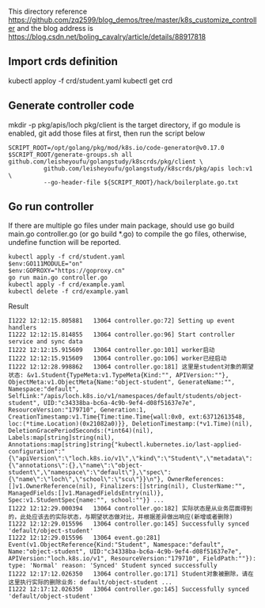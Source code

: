 This directory reference https://github.com/zq2599/blog_demos/tree/master/k8s_customize_controller and the blog address is https://blog.csdn.net/boling_cavalry/article/details/88917818

## Import crds definition
kubectl apploy -f crd/student.yaml
kubectl get crd

## Generate controller code
mkdir -p pkg/apis/loch
pkg/client is the target directory, if go module is enabled, git add those files at first, then run the script below

```
SCRIPT_ROOT=/opt/golang/pkg/mod/k8s.io/code-generator@v0.17.0
$SCRIPT_ROOT/generate-groups.sh all github.com/leisheyoufu/golangstudy/k8scrds/pkg/client \
          github.com/leisheyoufu/golangstudy/k8scrds/pkg/apis loch:v1 \
          --go-header-file ${SCRIPT_ROOT}/hack/boilerplate.go.txt
```

## Go run controller
If there are multiple go files under main package, should use go build main.go controller.go (or go build *.go) to compile the go files, otherwise, undefine function will be reported.
```
kubectl apply -f crd/student.yaml
$env:GO111MODULE="on"
$env:GOPROXY="https://goproxy.cn"
go run main.go controller.go
kubectl apply -f crd/example.yaml
kubectl delete -f crd/example.yaml
```
Result
```
I1222 12:12:15.805881   13064 controller.go:72] Setting up event handlers
I1222 12:12:15.814855   13064 controller.go:96] Start controller service and sync data
I1222 12:12:15.915609   13064 controller.go:101] worker启动
I1222 12:12:15.915609   13064 controller.go:106] worker已经启动
I1222 12:12:28.998862   13064 controller.go:181] 这里是student对象的期望状态: &v1.Student{TypeMeta:v1.TypeMeta{Kind:"", APIVersion:""}, ObjectMeta:v1.ObjectMeta{Name:"object-student", GenerateName:"", Namespace:"default", SelfLink:"/apis/loch.k8s.io/v1/namespaces/default/students/object-student", UID:"c34338ba-bc6a-4c9b-9ef4-d08f51637e7e", ResourceVersion:"179710", Generation:1, CreationTimestamp:v1.Time{Time:time.Time{wall:0x0, ext:63712613548, loc:(*time.Location)(0x21082a0)}}, DeletionTimestamp:(*v1.Time)(nil), DeletionGracePeriodSeconds:(*int64)(nil), Labels:map[string]string(nil), Annotations:map[string]string{"kubectl.kubernetes.io/last-applied-configuration":"{\"apiVersion\":\"loch.k8s.io/v1\",\"kind\":\"Student\",\"metadata\":{\"annotations\":{},\"name\":\"object-student\",\"namespace\":\"default\"},\"spec\":{\"name\":\"loch\",\"school\":\"scu\"}}\n"}, OwnerReferences:[]v1.OwnerReference(nil), Finalizers:[]string(nil), ClusterName:"", ManagedFields:[]v1.ManagedFieldsEntry(nil)}, Spec:v1.StudentSpec{name:"", school:""}} ...
I1222 12:12:29.000394   13064 controller.go:182] 实际状态是从业务层面得到的，此处应该去的实际状态，与期望状态做对比，并根据差异做出响应(新增或者删除)
I1222 12:12:29.015596   13064 controller.go:145] Successfully synced 'default/object-student'
I1222 12:12:29.015596   13064 event.go:281] Event(v1.ObjectReference{Kind:"Student", Namespace:"default", Name:"object-student", UID:"c34338ba-bc6a-4c9b-9ef4-d08f51637e7e", APIVersion:"loch.k8s.io/v1", ResourceVersion:"179710", FieldPath:""}): type: 'Normal' reason: 'Synced' Student synced successfully
I1222 12:17:12.026350   13064 controller.go:171] Student对象被删除，请在这里执行实际的删除业务: default/object-student ...
I1222 12:17:12.026350   13064 controller.go:145] Successfully synced 'default/object-student'
```